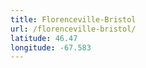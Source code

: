 ```yaml
---
title: Florenceville-Bristol
url: /florenceville-bristol/
latitude: 46.47
longitude: -67.583
---
```

